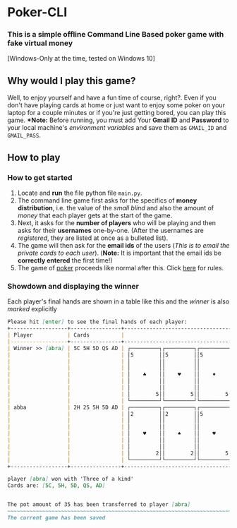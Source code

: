 # Poker-CLI

### This is a simple offline Command Line Based poker game with fake virtual money
[Windows-Only at the time, tested on Windows 10]

## Why would I play this game?
Well, to enjoy yourself and have a fun time of course, right?. Even if you don't have playing cards at home or just want to enjoy some poker on your laptop for a couple minutes or if you're just getting bored, you can play this game.
**\*Note:** Before running, you must add Your **Gmail ID** and **Password** to your local machine's *environment variables* and save them as `GMAIL_ID` and `GMAIL_PASS`.

## How to play
### How to get started
1. Locate and **run** the file python file `main.py`.
2. The command line game first asks for the specifics of **money distribution**, i.e. the value of the *small blind* and also the amount of *money* that each player gets at the start of the game.
3. Next, it asks for the **number of players** who will be playing and then asks for their **usernames** one-by-one.
   (After the usernames are *registered*, they are listed at once as a bulleted list).
4. The game will then ask for the **email ids** of the users (*This is to email the private cards to each user*).
   (**Note:** It is important that the email ids be **correctly entered** the first time!)
5. The game of [poker](https://en.wikipedia.org/wiki/Poker) proceeds like normal after this. Click [here](https://www.instructables.com/Learn-To-Play-Poker---Texas-Hold-Em-aka-Texas-Ho/#:~:text=Each%20player%20is%20dealt%20two,by%20a%20third%20betting%20round.) for rules.

### Showdown and displaying the winner

Each player's final hands are shown in a table like this and the *winner* is also *marked* explicitly

```markdown
Please hit [enter] to see the final hands of each player: 
+------------------+----------------+---------------------------------------------------------+
| Player           | Cards          |                                                         |
|------------------+----------------+---------------------------------------------------------|
| Winner >> [abra] | 5C 5H 5D QS AD | ┌─────────┐┌─────────┐┌─────────┐┌─────────┐┌─────────┐ |
|                  |                | │5        ││5        ││5        ││Q        ││A        │ |
|                  |                | │         ││         ││         ││         ││         │ |
|                  |                | │         ││         ││         ││         ││         │ |
|                  |                | │    ♣    ││    ♥    ││    ♦    ││    ♠    ││    ♦    │ |
|                  |                | │         ││         ││         ││         ││         │ |
|                  |                | │         ││         ││         ││         ││         │ |
|                  |                | │        5││        5││        5││        Q││        A│ |
|                  |                | └─────────┘└─────────┘└─────────┘└─────────┘└─────────┘ |
| abba             | 2H 2S 5H 5D AD | ┌─────────┐┌─────────┐┌─────────┐┌─────────┐┌─────────┐ |
|                  |                | │2        ││2        ││5        ││5        ││A        │ |
|                  |                | │         ││         ││         ││         ││         │ |
|                  |                | │         ││         ││         ││         ││         │ |
|                  |                | │    ♥    ││    ♠    ││    ♥    ││    ♦    ││    ♦    │ |
|                  |                | │         ││         ││         ││         ││         │ |
|                  |                | │         ││         ││         ││         ││         │ |
|                  |                | │        2││        2││        5││        5││        A│ |
|                  |                | └─────────┘└─────────┘└─────────┘└─────────┘└─────────┘ |
+------------------+----------------+---------------------------------------------------------+

player [abra] won with 'Three of a kind'
Cards are: [5C, 5H, 5D, QS, AD]


The pot amount of 35 has been transferred to player [abra]
~~~~~~~~~~~~~~~~~~~~~~~~~~~~~~~~~~~~~~~~~~~~~~~~~~~~~~~~~~~~~~~~~~~~~~~~~~~~~~~~
The current game has been saved
```
